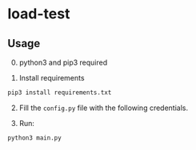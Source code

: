# load-test

## Usage

0. python3 and pip3 required

1. Install requirements

```bash
pip3 install requirements.txt
```

2. Fill the `config.py` file with the following credentials.

3. Run:

```bash
python3 main.py
```